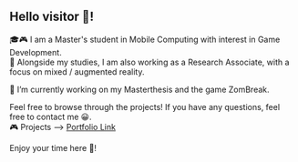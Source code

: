 ## Hello visitor :wave:!<br>  

🎓:video_game: I am a Master's student in Mobile Computing with interest in Game Development. <br>
💼 Alongside my studies, I am also working as a Research Associate, with a focus on mixed / augmented reality.

🔭 I’m currently working on my Masterthesis and the game ZomBreak.

Feel free to browse through the projects! If you have any questions, feel free to contact me :grinning:. <br>
:video_game: Projects --> [Portfolio Link](https://st-christian.github.io/Portfolio/) 

Enjoy your time here :tada:!
<!--
**st-christian/st-christian** is a ✨ _special_ ✨ repository because its `README.md` (this file) appears on your GitHub profile.

Here are some ideas to get you started:

- 🔭 I’m currently working on ...
- 🌱 I’m currently learning ...
- 👯 I’m looking to collaborate on ...
- 🤔 I’m looking for help with ...
- 💬 Ask me about ...
- 📫 How to reach me: ...
- 😄 Pronouns: ...
- ⚡ Fun fact: ...
-->
